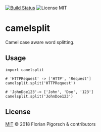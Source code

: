 [![Build Status](https://travis-ci.org/flopp/camelsplit.svg?branch=master)](https://travis-ci.org/flopp/camelsplit)
![License MIT](https://img.shields.io/badge/license-MIT-lightgrey.svg?style=flat)

# camelsplit
Camel case aware word splitting.

## Usage

```
import camelsplit

# 'HTTPRequest' -> ['HTTP', 'Request']
camelsplit.split('HTTPRequest')

# 'JohnDoe123'-> ['John', 'Doe', '123']
camelsplit.split('JohnDoe123')
```

## License

[MIT](https://github.com/flopp/camelsplit/blob/master/LICENSE) &copy; 2018 Florian Pigorsch & contributors
